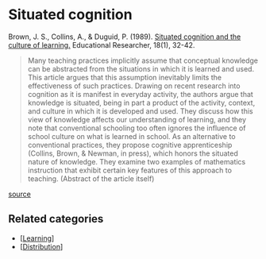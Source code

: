 # Situated cognition

Brown, J. S., Collins, A., & Duguid, P. (1989). [Situated cognition and the culture of learning.](https://people.ucsc.edu/~gwells/Files/Courses_Folder/ED%20261%20Papers/Situated%20Cognition.pdf) Educational Researcher, 18(1), 32-42.

> Many teaching practices implicitly assume that conceptual knowledge can be abstracted from the situations in which it is learned and used. This article argues that this assumption inevitably limits the effectiveness of such practices. Drawing on recent research into cognition as it is manifest in everyday activity, the authors argue that knowledge is situated, being in part a product of the activity, context, and culture in which it is developed and used. They discuss how this view of knowledge affects our understanding of learning, and they note that conventional schooling too often ignores the influence of school culture on what is learned in school. As an alternative to conventional practices, they propose cognitive apprenticeship (Collins, Brown, & Newman, in press), which honors the situated nature of knowledge. They examine two examples of mathematics instruction that exhibit certain key features of this approach to teaching. (Abstract of the article itself)

 [source](https://3starlearningexperiences.wordpress.com/2017/02/28/seminal-papers-in-educational-psychology/)

## Related categories

- [[Learning]]
- [[Distribution]]

[//begin]: # "Autogenerated link references for markdown compatibility"
[Learning]: ../Learning "Learning"
[Distribution]: ../Distribution "Distribution"
[//end]: # "Autogenerated link references"
